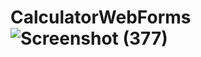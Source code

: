 # CalculatorWebForms ![Screenshot (377)](https://user-images.githubusercontent.com/120256779/219649685-a9a84c8a-190d-48a7-b8ba-3e29b0a35d33.jpg)

